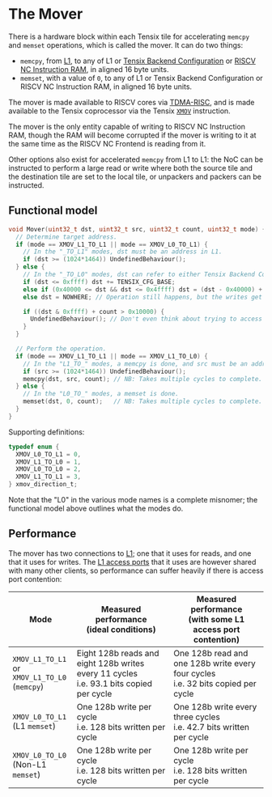 # The Mover

There is a hardware block within each Tensix tile for accelerating `memcpy` and `memset` operations, which is called the mover. It can do two things:
* `memcpy`, from [L1](L1.md), to any of L1 or [Tensix Backend Configuration](TensixCoprocessor/BackendConfiguration.md) or [RISCV NC Instruction RAM](BabyRISCV/InstructionRAM.md), in aligned 16 byte units.
* `memset`, with a value of `0`, to any of L1 or Tensix Backend Configuration or RISCV NC Instruction RAM, in aligned 16 byte units.

The mover is made available to RISCV cores via [TDMA-RISC](TDMA-RISC.md), and is made available to the Tensix coprocessor via the Tensix [`XMOV`](TensixCoprocessor/XMOV.md) instruction.

The mover is the only entity capable of writing to RISCV NC Instruction RAM, though the RAM will become corrupted if the mover is writing to it at the same time as the RISCV NC Frontend is reading from it.

Other options also exist for accelerated `memcpy` from L1 to L1: the NoC can be instructed to perform a large read or write where both the source tile and the destination tile are set to the local tile, or unpackers and packers can be instructed.

## Functional model

```c
void Mover(uint32_t dst, uint32_t src, uint32_t count, uint32_t mode) {
  // Determine target address.
  if (mode == XMOV_L1_TO_L1 || mode == XMOV_L0_TO_L1) {
    // In the "_TO_L1" modes, dst must be an address in L1.
    if (dst >= (1024*1464)) UndefinedBehaviour();
  } else {
    // In the "_TO_L0" modes, dst can refer to either Tensix Backend Configuration or Instruction RAM.
    if (dst <= 0xffff) dst += TENSIX_CFG_BASE;
    else if (0x40000 <= dst && dst <= 0x4ffff) dst = (dst - 0x40000) + MEM_NCRISC_IRAM_BASE;
    else dst = NOWHERE; // Operation still happens, but the writes get discarded.

    if ((dst & 0xffff) + count > 0x10000) {
      UndefinedBehaviour(); // Don't even think about trying to access more than one region at a time.
    }
  }

  // Perform the operation.
  if (mode == XMOV_L1_TO_L1 || mode == XMOV_L1_TO_L0) {
    // In the "L1_TO_" modes, a memcpy is done, and src must be an address in L1.
    if (src >= (1024*1464)) UndefinedBehaviour();
    memcpy(dst, src, count); // NB: Takes multiple cycles to complete.
  } else {
    // In the "L0_TO_" modes, a memset is done.
    memset(dst, 0, count);   // NB: Takes multiple cycles to complete.
  }
}
```

Supporting definitions:
```c
typedef enum {
  XMOV_L0_TO_L1 = 0,
  XMOV_L1_TO_L0 = 1,
  XMOV_L0_TO_L0 = 2,
  XMOV_L1_TO_L1 = 3,
} xmov_direction_t;
```

Note that the "L0" in the various mode names is a complete misnomer; the functional model above outlines what the modes do.

## Performance

The mover has two connections to [L1](L1.md); one that it uses for reads, and one that it uses for writes. The [L1 access ports](L1.md#port-assignments) that it uses are however shared with many other clients, so performance can suffer heavily if there is access port contention:

|Mode|Measured performance<br/>(ideal conditions)|Measured performance<br/>(with some L1 access port contention)|
|---|---|---|
|`XMOV_L1_TO_L1` or<br/>`XMOV_L1_TO_L0`<br/>(`memcpy`)|Eight 128b reads and eight 128b writes every 11 cycles<br/>i.e. 93.1 bits copied per cycle|One 128b read and one 128b write every four cycles<br/>i.e. 32 bits copied per cycle|
|`XMOV_L0_TO_L1`<br/>(L1 `memset`)|One 128b write per cycle<br/>i.e. 128 bits written per cycle|One 128b write every three cycles<br/>i.e. 42.7 bits written per cycle|
|`XMOV_L0_TO_L0`<br/>(Non-L1 `memset`)|One 128b write per cycle<br/>i.e. 128 bits written per cycle|One 128b write per cycle<br/>i.e. 128 bits written per cycle|
